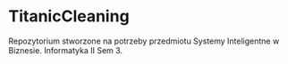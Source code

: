 # TitanicCleaning

Repozytorium stworzone na potrzeby przedmiotu Systemy Inteligentne w Biznesie. Informatyka II Sem 3.
